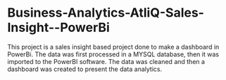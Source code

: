 # Business-Analytics-AtliQ-Sales-Insight--PowerBi
This project is a sales insight based project done to make a dashboard in PowerBi.
The data was first processed in a MYSQL database, then it was imported to the PowerBI software.
The data was cleaned and then a dashboard was created to present the data analytics.
